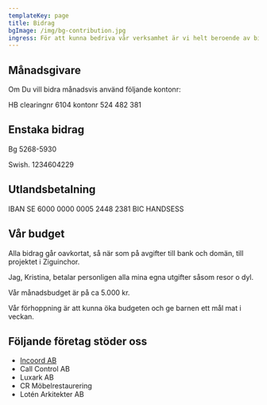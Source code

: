 ```yaml
---
templateKey: page
title: Bidrag
bgImage: /img/bg-contribution.jpg
ingress: För att kunna bedriva vår verksamhet är vi helt beroende av bidrag.
---
```

## Månadsgivare

Om Du vill bidra månadsvis använd följande kontonr: 

HB clearingnr 6104 kontonr 524 482 381

## Enstaka bidrag

Bg 5268-5930

Swish. 1234604229

## Utlandsbetalning

IBAN SE 6000 0000 0005 2448 2381        BIC HANDSESS

## Vår budget

Alla bidrag går oavkortat, så när som på avgifter till bank och domän, till projektet i Ziguinchor. 

Jag, Kristina, betalar personligen alla mina egna utgifter såsom resor o dyl. 

Vår månadsbudget är på ca 5.000 kr.

Vår förhoppning är att kunna öka budgeten och ge barnen ett mål mat i veckan.

## Följande företag stöder oss

* [Incoord AB](https://www.incoord.se/)
* Call Control AB
* Luxark AB
* CR Möbelrestaurering 
* Lotén Arkitekter AB
